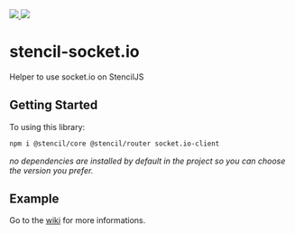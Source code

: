 <a href="https://github.com/CheeseGrinder/stencil-socket.io">
  <img src="https://github.com/CheeseGrinder/stencil-socket.io/actions/workflows/npm-publish.yml/badge.svg"/>
</a>
<a href="https://github.com/CheeseGrinder/stencil-socket.io">
  <img src="https://img.shields.io/github/license/CheeseGrinder/stencil-socket.io"/>
</a>


# stencil-socket.io
Helper to use socket.io on StencilJS

## Getting Started

To using this library:

```bash
npm i @stencil/core @stencil/router socket.io-client
```
*no dependencies are installed by default in the project so you can choose the version you prefer.*


## Example
Go to the [wiki](https://github.com/CheeseGrinder/stencil-socket.io/wiki) for more informations.
